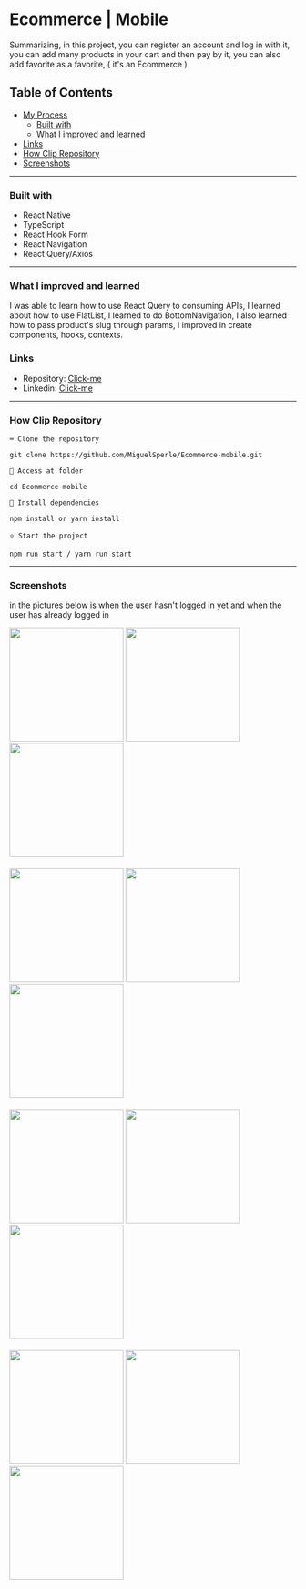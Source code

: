 # Ecommerce | Mobile

Summarizing, in this project, you can register an account and log in with it, you can add many products in your cart and then pay by it, you can also add favorite as a favorite, ( it's an Ecommerce )

## Table of Contents
- [My Process](#my-process)
  - [Built with](#built-with)
  - [What I improved and learned](#what-i-improved)
- [Links](#Links)
- [How Clip Repository](#How-clip-repository)
- [Screenshots](#Screenshots)
---------------

### Built with

<ul>
  <li>React Native</li>
  <li>TypeScript</li>
  <li>React Hook Form</li>
  <li>React Navigation</li>
  <li>React Query/Axios</li>
</ul>

---------------


### What I improved and learned

I was able to learn how to use React Query to consuming APIs, I learned about how to use FlatList, I learned to do BottomNavigation, I also learned how to pass product's slug through params, I improved in create components, hooks, contexts.

### Links

- Repository: [Click-me](https://github.com/MiguelSperle/Ecommerce-mobile)
- Linkedin: [Click-me](#Links)

---------------

### How Clip Repository


```⌨ Clone the repository```

```
git clone https://github.com/MiguelSperle/Ecommerce-mobile.git
```

```📂 Access at folder```

```
cd Ecommerce-mobile
```

```📡 Install dependencies```

```
npm install or yarn install
```

```⭐ Start the project```

```
npm run start / yarn run start
```


---------------

### Screenshots

in the pictures below is when the user hasn't logged in yet and when the user has already logged in

<div style="display: column; width: 100%; justify-content: space-between;">
  <img width=200 src="https://i.imgur.com/DLu9NDA.png"/>
  <img width=200 src="https://i.imgur.com/l8609wi.png"/>
  <img width=200 src="https://i.imgur.com/Ku9YDfa.png"/>
</div>

<div style="margin-top: 20px; display: column; width: 100%; justify-content: space-between;">
  <img width=200 src="https://i.imgur.com/ifUdqs4.png"/>
  <img width=200 src="https://i.imgur.com/pWDZ4EV.png"/>
  <img width=200 src="https://i.imgur.com/B2oBiOW.png"/>
</div>


<div style="margin-top: 20px; display: column; width: 100%; justify-content: space-between">
  <img width=200 src="https://i.imgur.com/9HqyPOf.png"/>
  <img width=200 src="https://i.imgur.com/3SaBnN7.png"/>
  <img width=200 src="https://i.imgur.com/j0bBcPB.png"/> 
</div>

<div style="margin-top: 20px; display: column; width: 100%; justify-content: space-between;">
  <img width=200 src="https://i.imgur.com/JpWQ1cF.png"/>
  <img width=200 src="https://i.imgur.com/4qx711C.png"/> 
  <img width=200 src="https://i.imgur.com/w5veWXE.png"/>
</div>




